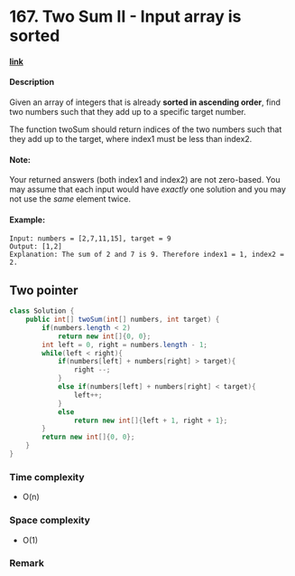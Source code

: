 # 167. Two Sum II - Input array is sorted

#### [link](https://leetcode.com/problems/two-sum-ii-input-array-is-sorted/) 

#### Description
Given an array of integers that is already **sorted in ascending order**, find two numbers such that they add up to a specific target number.

The function twoSum should return indices of the two numbers such that they add up to the target, where index1 must be less than index2.

#### Note:
Your returned answers (both index1 and index2) are not zero-based.
You may assume that each input would have *exactly* one solution and you may not use the *same* element twice.

#### Example:
```
Input: numbers = [2,7,11,15], target = 9
Output: [1,2]
Explanation: The sum of 2 and 7 is 9. Therefore index1 = 1, index2 = 2.
```

## Two pointer
```java
class Solution {
    public int[] twoSum(int[] numbers, int target) {
        if(numbers.length < 2)
            return new int[]{0, 0};
        int left = 0, right = numbers.length - 1;
        while(left < right){
            if(numbers[left] + numbers[right] > target){
                right --;
            }
            else if(numbers[left] + numbers[right] < target){
                left++;
            }
            else
                return new int[]{left + 1, right + 1};
        }
        return new int[]{0, 0};
    }
}
```

### Time complexity
* O(n)
### Space complexity
* O(1)
### Remark